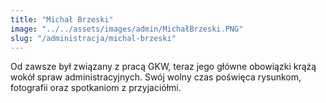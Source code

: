 ```yaml
---
title: "Michał Brzeski"
image: "../../assets/images/admin/MichałBrzeski.PNG"
slug: "/administracja/michal-brzeski"
---
```


Od zawsze był związany z pracą GKW, teraz jego główne obowiązki krążą wokół spraw administracyjnych. Swój wolny czas poświęca rysunkom, fotografii oraz spotkaniom z przyjaciółmi.


